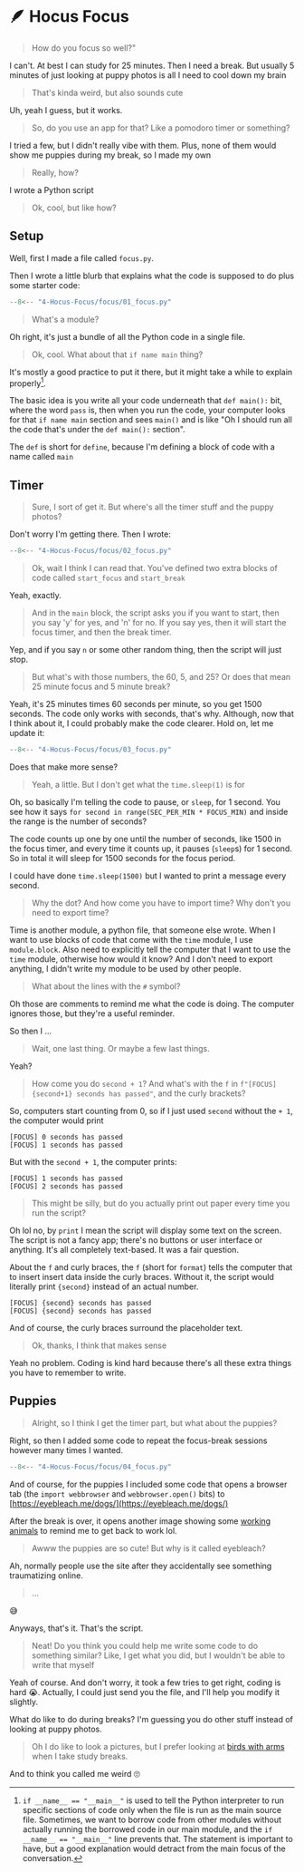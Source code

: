 # 🪶 Hocus Focus

> How do you focus so well?"

I can't. At best I can study for 25 minutes. Then I need a break.
But usually 5 minutes of just looking at puppy photos is all I need to cool down my brain

> That's kinda weird, but also sounds cute

Uh, yeah I guess, but it works.

> So, do you use an app for that? Like a pomodoro timer or something?

I tried a few, but I didn't really vibe with them.
Plus, none of them would show me puppies during my break, so I made my own

> Really, how?

I wrote a Python script

> Ok, cool, but like how?

## Setup

Well, first I made a file called `focus.py`.

Then I wrote a little blurb that explains what the code is supposed to do plus some starter code:

```python title="focus.py"
--8<-- "4-Hocus-Focus/focus/01_focus.py"
```

> What's a module?

Oh right, it's just a bundle of all the Python code in a single file.

> Ok, cool. What about that `if name main` thing?

It's mostly a good practice to put it there, but it might take a while to explain properly[^1].

[^1]: `if __name__ == "__main__"` is used to tell the Python interpreter to run specific sections of code only when the file is run as the main source file. Sometimes, we want to borrow code from other modules without actually running the borrowed code in our main module, and the `if __name__ == "__main__"` line prevents that. The statement is important to have, but a good explanation would detract from the main focus of the conversation.

The basic idea is you write all your code underneath that `def main():` bit, where the word `pass` is,
then when you run the code, your computer looks for that `if name main` section and sees `main()` and is like
"Oh I should run all the code that's under the `def main():` section".

The `def` is short for `define`, because I'm defining a block of code with a name called `main`

## Timer

> Sure, I sort of get it. But where's all the timer stuff and the puppy photos?

Don't worry I'm getting there. Then I wrote:

```python title="focus.py"
--8<-- "4-Hocus-Focus/focus/02_focus.py"
```

> Ok, wait I think I can read that. You've defined two extra blocks of code called `start_focus` and `start_break`

Yeah, exactly.

> And in the `main` block, the script asks you if you want to start, then you say 'y' for yes, and 'n' for no.
> If you say yes, then it will start the focus timer, and then the break timer.

Yep, and if you say `n` or some other random thing, then the script will just stop.

> But what's with those numbers, the 60, 5, and 25?
> Or does that mean 25 minute focus and 5 minute break?

Yeah, it's 25 minutes times 60 seconds per minute, so you get 1500 seconds. The code only works with seconds, that's why.
Although, now that I think about it, I could probably make the code clearer. Hold on, let me update it:

```python title="focus.py"
--8<-- "4-Hocus-Focus/focus/03_focus.py"
```

Does that make more sense?

> Yeah, a little. But I don't get what the `time.sleep(1)` is for

Oh, so basically I'm telling the code to pause, or `sleep`, for 1 second.
You see how it says `for second in range(SEC_PER_MIN * FOCUS_MIN)` and inside the range is the number of seconds?

The code counts up one by one until the number of seconds, like 1500 in the focus timer,
and every time it counts up, it pauses (`sleep`s) for 1 second. So in total it will sleep for 1500 seconds
for the focus period.

I could have done `time.sleep(1500)` but I wanted to print a message every second.

> Why the dot? And how come you have to import time? Why don't you need to export time?

Time is another module, a python file, that someone else wrote. When I want to use blocks of code that come with the `time` module, I use `module.block`. Also need to explicitly tell the computer that I want to use the `time` module, otherwise how would it know?
And I don't need to export anything, I didn't write my module to be used by other people.

> What about the lines with the `#` symbol?

Oh those are comments to remind me what the code is doing. The computer ignores those, but they're a useful reminder.

So then I ...

> Wait, one last thing. Or maybe a few last things.

Yeah?

> How come you do `second + 1`?
> And what's with the `f` in `f"[FOCUS] {second+1} seconds has passed"`, and the curly brackets?

So, computers start counting from 0, so if I just used `second` without the `+ 1`, the computer would print 

```text
[FOCUS] 0 seconds has passed
[FOCUS] 1 seconds has passed
```

But with the `second + 1`, the computer prints:

```text
[FOCUS] 1 seconds has passed
[FOCUS] 2 seconds has passed
```

> This might be silly, but do you actually print out paper every time you run the script?

Oh lol no, by `print` I mean the script will display some text on the screen.
The script is not a fancy app; there's no buttons or user interface or anything.
It's all completely text-based. It was a fair question.

About the `f` and curly braces, the `f` (short for `format`) tells the computer that to insert insert data inside the curly braces.
Without it, the script would literally print `{second}` instead of an actual number.

```text
[FOCUS] {second} seconds has passed
[FOCUS] {second} seconds has passed
```

And of course, the curly braces surround the placeholder text.

> Ok, thanks, I think that makes sense

Yeah no problem. Coding is kind hard because there's all these extra things you have to remember to write.

## Puppies

> Alright, so I think I get the timer part, but what about the puppies?

Right, so then I added some code to repeat the focus-break sessions however many times I wanted.

```python title="focus.py"
--8<-- "4-Hocus-Focus/focus/04_focus.py"
```

And of course, for the puppies I included some code that opens a browser tab (the `import webbrowser` and `webbrowser.open()` bits) to [https://eyebleach.me/dogs/](https://eyebleach.me/dogs/)

After the break is over, it opens another image showing some [working animals](https://www.animalbehaviorcollege.com/wp-content/uploads/2021/11/DogCatMoney-768x564.jpg) to remind me to get back to work lol.

> Awww the puppies are so cute! But why is it called eyebleach?

Ah, normally people use the site after they accidentally see something traumatizing online.

> ...

😅 

Anyways, that's it. That's the script.

> Neat! Do you think you could help me write some code to do something similar?
> Like, I get what you did, but I wouldn't be able to write that myself

Yeah of course. And don't worry, it took a few tries to get right, coding is hard 😭.
Actually, I could just send you the file, and I'll help you modify it slightly.

What do like to do during breaks? I'm guessing you do other stuff instead of looking at puppy photos.

> Oh I do like to look a pictures, but I prefer looking at [birds with arms](https://www.reddit.com/r/birdswitharms/) when I take study breaks.

And to think you called me weird 🙄